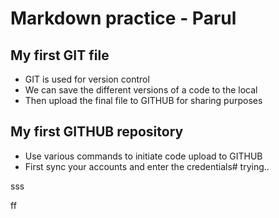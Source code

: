 # Markdown practice - Parul

## My first GIT file
- GIT is used for version control
- We can save the different versions of a code to the local
- Then upload the final file to GITHUB for sharing purposes

## My first GITHUB repository
- Use various commands to initiate code upload to GITHUB
- First sync your accounts and enter the credentials# trying..
 
sss

ff
